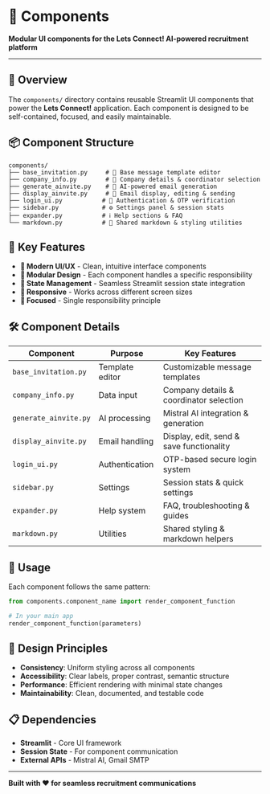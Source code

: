 # 🧩 Components

**Modular UI components for the Lets Connect! AI-powered recruitment platform**

---

## 🎯 Overview

The `components/` directory contains reusable Streamlit UI components that power the **Lets Connect!** application. Each component is designed to be self-contained, focused, and easily maintainable.

## 📦 Component Structure

```
components/
├── base_invitation.py     # 📝 Base message template editor
├── company_info.py        # 🏢 Company details & coordinator selection
├── generate_ainvite.py    # 🤖 AI-powered email generation
├── display_ainvite.py     # 📧 Email display, editing & sending
├── login_ui.py           # 🔐 Authentication & OTP verification
├── sidebar.py            # ⚙️ Settings panel & session stats
├── expander.py           # ℹ️ Help sections & FAQ
└── markdown.py           # 🎨 Shared markdown & styling utilities
```

## 🚀 Key Features

- **🎨 Modern UI/UX** - Clean, intuitive interface components
- **🔧 Modular Design** - Each component handles a specific responsibility
- **🔄 State Management** - Seamless Streamlit session state integration
- **📱 Responsive** - Works across different screen sizes
- **🎯 Focused** - Single responsibility principle

## 🛠️ Component Details

| Component | Purpose | Key Features |
|-----------|---------|--------------|
| `base_invitation.py` | Template editor | Customizable message templates |
| `company_info.py` | Data input | Company details & coordinator selection |
| `generate_ainvite.py` | AI processing | Mistral AI integration & generation |
| `display_ainvite.py` | Email handling | Display, edit, send & save functionality |
| `login_ui.py` | Authentication | OTP-based secure login system |
| `sidebar.py` | Settings | Session stats & quick settings |
| `expander.py` | Help system | FAQ, troubleshooting & guides |
| `markdown.py` | Utilities | Shared styling & markdown helpers |

## 🔌 Usage

Each component follows the same pattern:

```python
from components.component_name import render_component_function

# In your main app
render_component_function(parameters)
```

## 🎨 Design Principles

- **Consistency**: Uniform styling across all components
- **Accessibility**: Clear labels, proper contrast, semantic structure
- **Performance**: Efficient rendering with minimal state changes
- **Maintainability**: Clean, documented, and testable code

## 📋 Dependencies

- **Streamlit** - Core UI framework
- **Session State** - For component communication
- **External APIs** - Mistral AI, Gmail SMTP

---

**Built with ❤️ for seamless recruitment communications**